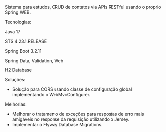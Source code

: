Sistema para estudos, CRUD de contatos via APIs RESTful usando o proprio Spring WEB.

Tecnologias:

Java 17

STS 4.23.1.RELEASE

Spring Boot 3.2.11

Spring Data, Validation, Web

H2 Database

Soluções:

- Solução para CORS usando classe de configuração global implementando o WebMvcConfigurer.

Melhorias:

- Melhorar o tratamento de exceções para respostas de erro mais amigáveis no response da requisição utilizando o Jersey.
- Implementar o Flyway Database Migrations.
